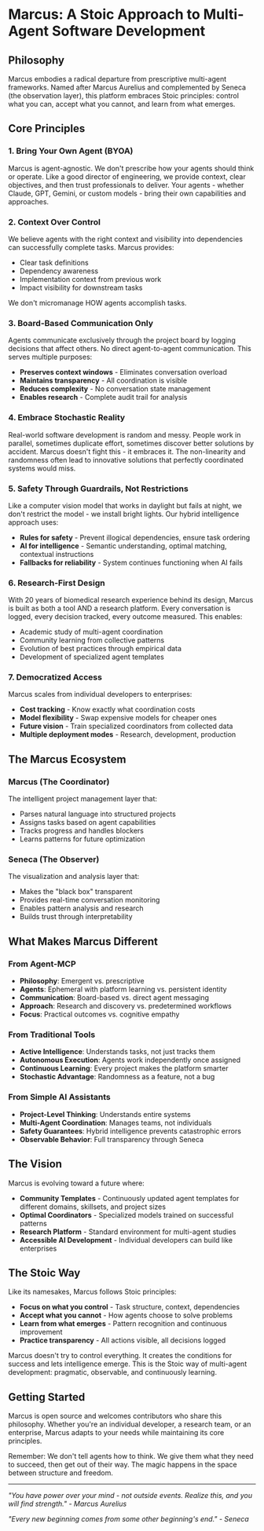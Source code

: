 # Marcus: A Stoic Approach to Multi-Agent Software Development

## Philosophy

Marcus embodies a radical departure from prescriptive multi-agent frameworks. Named after Marcus Aurelius and complemented by Seneca (the observation layer), this platform embraces Stoic principles: control what you can, accept what you cannot, and learn from what emerges.

## Core Principles

### 1. Bring Your Own Agent (BYOA)
Marcus is agent-agnostic. We don't prescribe how your agents should think or operate. Like a good director of engineering, we provide context, clear objectives, and then trust professionals to deliver. Your agents - whether Claude, GPT, Gemini, or custom models - bring their own capabilities and approaches.

### 2. Context Over Control
We believe agents with the right context and visibility into dependencies can successfully complete tasks. Marcus provides:
- Clear task definitions
- Dependency awareness
- Implementation context from previous work
- Impact visibility for downstream tasks

We don't micromanage HOW agents accomplish tasks.

### 3. Board-Based Communication Only
Agents communicate exclusively through the project board by logging decisions that affect others. No direct agent-to-agent communication. This serves multiple purposes:
- **Preserves context windows** - Eliminates conversation overload
- **Maintains transparency** - All coordination is visible
- **Reduces complexity** - No conversation state management
- **Enables research** - Complete audit trail for analysis

### 4. Embrace Stochastic Reality
Real-world software development is random and messy. People work in parallel, sometimes duplicate effort, sometimes discover better solutions by accident. Marcus doesn't fight this - it embraces it. The non-linearity and randomness often lead to innovative solutions that perfectly coordinated systems would miss.

### 5. Safety Through Guardrails, Not Restrictions
Like a computer vision model that works in daylight but fails at night, we don't restrict the model - we install bright lights. Our hybrid intelligence approach uses:
- **Rules for safety** - Prevent illogical dependencies, ensure task ordering
- **AI for intelligence** - Semantic understanding, optimal matching, contextual instructions
- **Fallbacks for reliability** - System continues functioning when AI fails

### 6. Research-First Design
With 20 years of biomedical research experience behind its design, Marcus is built as both a tool AND a research platform. Every conversation is logged, every decision tracked, every outcome measured. This enables:
- Academic study of multi-agent coordination
- Community learning from collective patterns
- Evolution of best practices through empirical data
- Development of specialized agent templates

### 7. Democratized Access
Marcus scales from individual developers to enterprises:
- **Cost tracking** - Know exactly what coordination costs
- **Model flexibility** - Swap expensive models for cheaper ones
- **Future vision** - Train specialized coordinators from collected data
- **Multiple deployment modes** - Research, development, production

## The Marcus Ecosystem

### Marcus (The Coordinator)
The intelligent project management layer that:
- Parses natural language into structured projects
- Assigns tasks based on agent capabilities
- Tracks progress and handles blockers
- Learns patterns for future optimization

### Seneca (The Observer)
The visualization and analysis layer that:
- Makes the "black box" transparent
- Provides real-time conversation monitoring
- Enables pattern analysis and research
- Builds trust through interpretability

## What Makes Marcus Different

### From Agent-MCP
- **Philosophy**: Emergent vs. prescriptive
- **Agents**: Ephemeral with platform learning vs. persistent identity
- **Communication**: Board-based vs. direct agent messaging
- **Approach**: Research and discovery vs. predetermined workflows
- **Focus**: Practical outcomes vs. cognitive empathy

### From Traditional Tools
- **Active Intelligence**: Understands tasks, not just tracks them
- **Autonomous Execution**: Agents work independently once assigned
- **Continuous Learning**: Every project makes the platform smarter
- **Stochastic Advantage**: Randomness as a feature, not a bug

### From Simple AI Assistants
- **Project-Level Thinking**: Understands entire systems
- **Multi-Agent Coordination**: Manages teams, not individuals
- **Safety Guarantees**: Hybrid intelligence prevents catastrophic errors
- **Observable Behavior**: Full transparency through Seneca

## The Vision

Marcus is evolving toward a future where:
- **Community Templates** - Continuously updated agent templates for different domains, skillsets, and project sizes
- **Optimal Coordinators** - Specialized models trained on successful patterns
- **Research Platform** - Standard environment for multi-agent studies
- **Accessible AI Development** - Individual developers can build like enterprises

## The Stoic Way

Like its namesakes, Marcus follows Stoic principles:
- **Focus on what you control** - Task structure, context, dependencies
- **Accept what you cannot** - How agents choose to solve problems
- **Learn from what emerges** - Pattern recognition and continuous improvement
- **Practice transparency** - All actions visible, all decisions logged

Marcus doesn't try to control everything. It creates the conditions for success and lets intelligence emerge. This is the Stoic way of multi-agent development: pragmatic, observable, and continuously learning.

## Getting Started

Marcus is open source and welcomes contributors who share this philosophy. Whether you're an individual developer, a research team, or an enterprise, Marcus adapts to your needs while maintaining its core principles.

Remember: We don't tell agents how to think. We give them what they need to succeed, then get out of their way. The magic happens in the space between structure and freedom.

---

*"You have power over your mind - not outside events. Realize this, and you will find strength." - Marcus Aurelius*

*"Every new beginning comes from some other beginning's end." - Seneca*